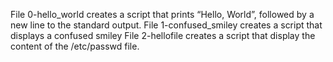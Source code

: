 File 0-hello_world creates a script that prints “Hello, World”, followed by a new line to the standard output.
File 1-confused_smiley creates a script that displays a confused smiley
File 2-hellofile creates a script that display the content of the /etc/passwd file.
